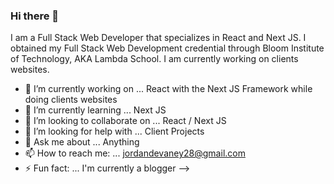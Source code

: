 ### Hi there 👋

I am a Full Stack Web Developer that specializes in React and Next JS. I obtained my Full Stack Web Development credential through Bloom Institute of Technology, AKA Lambda School. I am currently working on clients websites.

- 🔭 I’m currently working on ... React with the Next JS Framework while doing clients websites
- 🌱 I’m currently learning ... Next JS
- 👯 I’m looking to collaborate on ... React / Next JS
- 🤔 I’m looking for help with ... Client Projects
- 💬 Ask me about ... Anything
- 📫 How to reach me: ... jordandevaney28@gmail.com
- ⚡ Fun fact: ... I'm currently a blogger
-->
